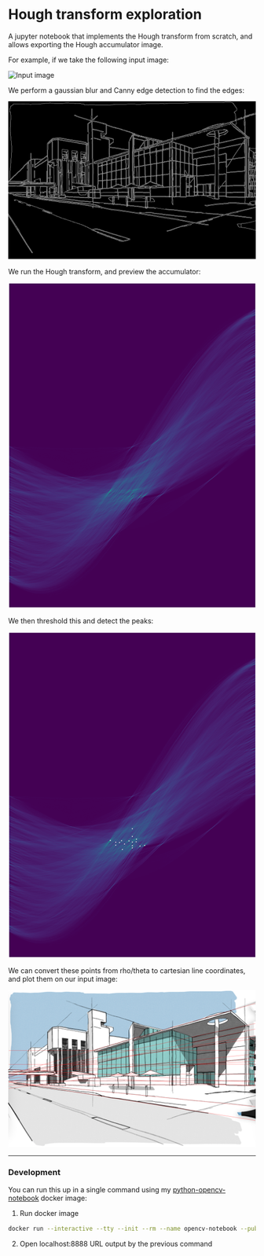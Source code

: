 # Hough transform exploration

A jupyter notebook that implements the Hough transform from scratch, and allows exporting the Hough accumulator image.

For example, if we take the following input image:

![Input image](./data/canberra.png)

We perform a gaussian blur and Canny edge detection to find the edges:

![Edges](./data/edges.png)

We run the Hough transform, and preview the accumulator:

![Hough transform accumulator](./data/accumulator.png)

We then threshold this and detect the peaks:

![Accumulator peaks](./data/accumulator_points.png)

We can convert these points from rho/theta to cartesian line coordinates, and plot them on our input image:

![Output](./data/output.png)

---

### Development

You can run this up in a single command using my [python-opencv-notebook](https://github.com/alexlouden/python-opencv-notebook) docker image:

1. Run docker image

```bash
docker run --interactive --tty --init --rm --name opencv-notebook --publish 8888:8888 --volume `pwd`/data:/app/data alexlouden/python-opencv-notebook
```

2. Open localhost:8888 URL output by the previous command
